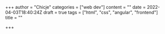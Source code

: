 +++
author = "Chicje"
categories = ["web dev"]
content = ""
date = 2022-04-03T18:40:24Z
draft = true
tags = ["html", "css", "angular", "frontend"]
title = ""

+++
